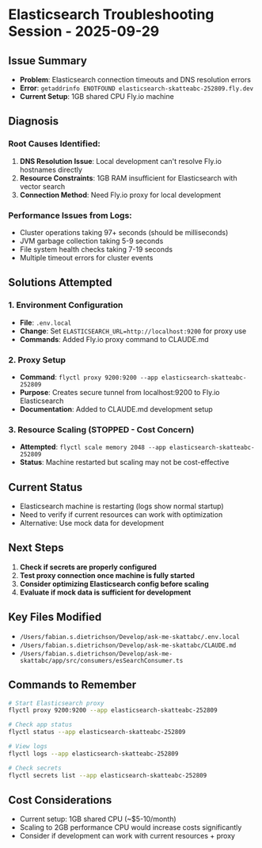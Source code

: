 # Elasticsearch Troubleshooting Session - 2025-09-29

## Issue Summary
- **Problem**: Elasticsearch connection timeouts and DNS resolution errors
- **Error**: `getaddrinfo ENOTFOUND elasticsearch-skatteabc-252809.fly.dev`
- **Current Setup**: 1GB shared CPU Fly.io machine

## Diagnosis

### Root Causes Identified:
1. **DNS Resolution Issue**: Local development can't resolve Fly.io hostnames directly
2. **Resource Constraints**: 1GB RAM insufficient for Elasticsearch with vector search
3. **Connection Method**: Need Fly.io proxy for local development

### Performance Issues from Logs:
- Cluster operations taking 97+ seconds (should be milliseconds)
- JVM garbage collection taking 5-9 seconds
- File system health checks taking 7-19 seconds
- Multiple timeout errors for cluster events

## Solutions Attempted

### 1. Environment Configuration
- **File**: `.env.local`
- **Change**: Set `ELASTICSEARCH_URL=http://localhost:9200` for proxy use
- **Commands**: Added Fly.io proxy command to CLAUDE.md

### 2. Proxy Setup
- **Command**: `flyctl proxy 9200:9200 --app elasticsearch-skatteabc-252809`
- **Purpose**: Creates secure tunnel from localhost:9200 to Fly.io Elasticsearch
- **Documentation**: Added to CLAUDE.md development setup

### 3. Resource Scaling (STOPPED - Cost Concern)
- **Attempted**: `flyctl scale memory 2048 --app elasticsearch-skatteabc-252809`
- **Status**: Machine restarted but scaling may not be cost-effective

## Current Status
- Elasticsearch machine is restarting (logs show normal startup)
- Need to verify if current resources can work with optimization
- Alternative: Use mock data for development

## Next Steps
1. **Check if secrets are properly configured**
2. **Test proxy connection once machine is fully started**
3. **Consider optimizing Elasticsearch config before scaling**
4. **Evaluate if mock data is sufficient for development**

## Key Files Modified
- `/Users/fabian.s.dietrichson/Develop/ask-me-skattabc/.env.local`
- `/Users/fabian.s.dietrichson/Develop/ask-me-skattabc/CLAUDE.md`
- `/Users/fabian.s.dietrichson/Develop/ask-me-skattabc/app/src/consumers/esSearchConsumer.ts`

## Commands to Remember
```bash
# Start Elasticsearch proxy
flyctl proxy 9200:9200 --app elasticsearch-skatteabc-252809

# Check app status
flyctl status --app elasticsearch-skatteabc-252809

# View logs
flyctl logs --app elasticsearch-skatteabc-252809

# Check secrets
flyctl secrets list --app elasticsearch-skatteabc-252809
```

## Cost Considerations
- Current setup: 1GB shared CPU (~$5-10/month)
- Scaling to 2GB performance CPU would increase costs significantly
- Consider if development can work with current resources + proxy